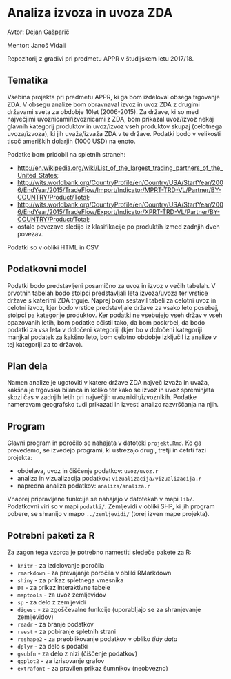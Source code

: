 # Analiza izvoza in uvoza ZDA

Avtor: Dejan Gašparič

Mentor: Janoš Vidali

Repozitorij z gradivi pri predmetu APPR v študijskem letu 2017/18.

## Tematika

Vsebina projekta pri predmetu APPR, ki ga bom izdeloval obsega trgovanje ZDA. V obsegu analize bom obravnaval izvoz in uvoz ZDA z drugimi državami sveta za obdobje 10let (2006-2015). Za države, ki so med največjimi uvoznicami/izvoznicami z ZDA, bom prikazal uvoz/izvoz nekaj glavnih kategorij produktov in uvoz/izvoz vseh produktov skupaj (celotnega uvoza/izvoza), ki jih uvaža/izvaža ZDA v te države. Podatki bodo v velikosti tisoč ameriških dolarjih (1000 USD) na enoto.

Podatke bom pridobil na spletnih straneh:
- http://en.wikipedia.org/wiki/List_of_the_largest_trading_partners_of_the_United_States;
- http://wits.worldbank.org/CountryProfile/en/Country/USA/StartYear/2006/EndYear/2015/TradeFlow/Import/Indicator/MPRT-TRD-VL/Partner/BY-COUNTRY/Product/Total;
- http://wits.worldbank.org/CountryProfile/en/Country/USA/StartYear/2006/EndYear/2015/TradeFlow/Export/Indicator/XPRT-TRD-VL/Partner/BY-COUNTRY/Product/Total;
- ostale povezave sledijo iz klasifikacije po produktih izmed zadnjih dveh povezav.

Podatki so v obliki HTML in CSV. 

## Podatkovni model

Podatki bodo predstavljeni posamično za uvoz in izvoz v večih tabelah. V prvotnih tabelah bodo stolpci predstavljali leta izvoza/uvoza ter vrstice države s katerimi ZDA trguje. Naprej bom sestavil tabeli za celotni uvoz in celotni izvoz, kjer bodo vrstice predstavljale države za vsako leto posebaj, stolpci pa kategorije produktov. Ker podatki ne vsebujejo vseh držav v vseh opazovanih letih, bom podatke očistil tako, da bom poskrbel, da bodo podatki za vsa leta v določeni kategoriji (kjer bo v določeni kategoriji manjkal podatek za kakšno leto, bom celotno obdobje izključil iz analize v tej kategoriji za to državo).

## Plan dela

Namen analize je ugotoviti v katere države ZDA največ izvaža in uvaža, kakšna je trgovska bilanca in koliko ter kako se izvoz in uvoz spreminjata skozi čas v zadnjih letih pri največjih uvoznikih/izvoznikih. Podatke nameravam geografsko tudi prikazati in izvesti analizo razvrščanja na njih.

## Program

Glavni program in poročilo se nahajata v datoteki `projekt.Rmd`. Ko ga prevedemo,
se izvedejo programi, ki ustrezajo drugi, tretji in četrti fazi projekta:

* obdelava, uvoz in čiščenje podatkov: `uvoz/uvoz.r`
* analiza in vizualizacija podatkov: `vizualizacija/vizualizacija.r`
* napredna analiza podatkov: `analiza/analiza.r`

Vnaprej pripravljene funkcije se nahajajo v datotekah v mapi `lib/`. Podatkovni
viri so v mapi `podatki/`. Zemljevidi v obliki SHP, ki jih program pobere, se
shranijo v mapo `../zemljevidi/` (torej izven mape projekta).

## Potrebni paketi za R

Za zagon tega vzorca je potrebno namestiti sledeče pakete za R:

* `knitr` - za izdelovanje poročila
* `rmarkdown` - za prevajanje poročila v obliki RMarkdown
* `shiny` - za prikaz spletnega vmesnika
* `DT` - za prikaz interaktivne tabele
* `maptools` - za uvoz zemljevidov
* `sp` - za delo z zemljevidi
* `digest` - za zgoščevalne funkcije (uporabljajo se za shranjevanje zemljevidov)
* `readr` - za branje podatkov
* `rvest` - za pobiranje spletnih strani
* `reshape2` - za preoblikovanje podatkov v obliko *tidy data*
* `dplyr` - za delo s podatki
* `gsubfn` - za delo z nizi (čiščenje podatkov)
* `ggplot2` - za izrisovanje grafov
* `extrafont` - za pravilen prikaz šumnikov (neobvezno)
